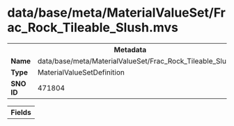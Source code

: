 <h1>data/base/meta/MaterialValueSet/Frac_Rock_Tileable_Slush.mvs</h1><table><tr><th colspan="100%">Metadata</th></tr><tr><td><b>Name</b></td><td>data/base/meta/MaterialValueSet/Frac_Rock_Tileable_Slush.mvs</td></tr><tr><td><b>Type</b></td><td>MaterialValueSetDefinition</td></tr><tr><td><b>SNO ID</b></td><td>471804</td></tr></table>

<table><tr><th colspan="100%">Fields</th></tr></table>

